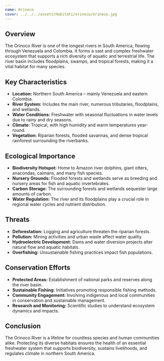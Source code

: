 ```yaml
---
name: Orinoco
cover: ../../../assets/Habitati/orinoco/orinoco.jpg
---
```

## Overview
The Orinoco River is one of the longest rivers in South America, flowing through Venezuela and Colombia. It forms a vast and complex freshwater ecosystem that supports a rich diversity of aquatic and terrestrial life. The river basin includes floodplains, swamps, and tropical forests, making it a vital habitat for many species.

## Key Characteristics
- **Location:** Northern South America – mainly Venezuela and eastern Colombia.
- **River System:** Includes the main river, numerous tributaries, floodplains, and wetlands.
- **Water Conditions:** Freshwater with seasonal fluctuations in water levels due to rainy and dry seasons.
- **Climate:** Tropical, with high humidity and warm temperatures year-round.
- **Vegetation:** Riparian forests, flooded savannas, and dense tropical rainforest surrounding the riverbanks.

## Ecological Importance
- **Biodiversity Hotspot:** Home to Amazon river dolphins, giant otters, anacondas, caimans, and many fish species.
- **Nursery Grounds:** Flooded forests and wetlands serve as breeding and nursery areas for fish and aquatic invertebrates.
- **Carbon Storage:** The surrounding forests and wetlands sequester large amounts of carbon.
- **Water Regulation:** The river and its floodplains play a crucial role in regional water cycles and nutrient distribution.

## Threats
- **Deforestation:** Logging and agriculture threaten the riparian forests.
- **Pollution:** Mining activities and urban waste affect water quality.
- **Hydroelectric Development:** Dams and water diversion projects alter natural flow and aquatic habitats.
- **Overfishing:** Unsustainable fishing practices impact fish populations.

## Conservation Efforts
- **Protected Areas:** Establishment of national parks and reserves along the river basin.
- **Sustainable Fishing:** Initiatives promoting responsible fishing methods.
- **Community Engagement:** Involving indigenous and local communities in conservation and sustainable management.
- **Research and Monitoring:** Scientific studies to understand ecosystem dynamics and impacts.

## Conclusion
The Orinoco River is a lifeline for countless species and human communities alike. Protecting its diverse habitats ensures the health of an essential freshwater system that supports biodiversity, sustains livelihoods, and regulates climate in northern South America.
